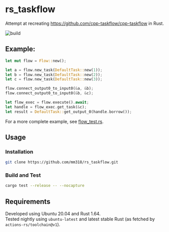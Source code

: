 # rs_taskflow
Attempt at recreating https://github.com/cpp-taskflow/cpp-taskflow in Rust. 

![build](https://github.com/mm318/rs_taskflow/actions/workflows/build.yml/badge.svg)


## Example:
```rust
let mut flow = Flow::new();

let a = flow.new_task(DefaultTask::new(1));
let b = flow.new_task(DefaultTask::new(2));
let c = flow.new_task(DefaultTask::new(3));

flow.connect_output0_to_input0(&a, &b);
flow.connect_output0_to_input0(&b, &c);

let flow_exec = flow.execute().await;
let handle = flow_exec.get_task(&c);
let result = DefaultTask::get_output_0(handle.borrow());
```

For a more complete example, see [flow_test.rs](rs_taskflow/tests/flow_test.rs).


## Usage

### Installation
```bash
git clone https://github.com/mm318/rs_taskflow.git
```

### Build and Test
```bash
cargo test --release -- --nocapture
```


## Requirements

Developed using Ubuntu 20.04 and Rust 1.64.  
Tested nightly using `ubuntu-latest` and latest stable Rust (as fetched by `actions-rs/toolchain@v1`). 
